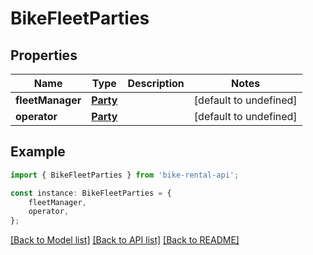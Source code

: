 # BikeFleetParties


## Properties

Name | Type | Description | Notes
------------ | ------------- | ------------- | -------------
**fleetManager** | [**Party**](Party.md) |  | [default to undefined]
**operator** | [**Party**](Party.md) |  | [default to undefined]

## Example

```typescript
import { BikeFleetParties } from 'bike-rental-api';

const instance: BikeFleetParties = {
    fleetManager,
    operator,
};
```

[[Back to Model list]](../README.md#documentation-for-models) [[Back to API list]](../README.md#documentation-for-api-endpoints) [[Back to README]](../README.md)

